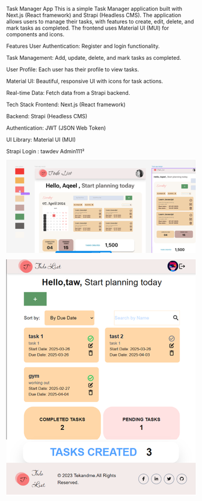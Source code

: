 Task Manager App
This is a simple Task Manager application built with Next.js (React framework) and Strapi (Headless CMS). The application allows users to manage their tasks, with features to create, edit, delete, and mark tasks as completed. The frontend uses Material UI (MUI) for components and icons.

Features
User Authentication: Register and login functionality.

Task Management: Add, update, delete, and mark tasks as completed.

User Profile: Each user has their profile to view tasks.

Material UI: Beautiful, responsive UI with icons for task actions.

Real-time Data: Fetch data from a Strapi backend.

Tech Stack
Frontend: Next.js (React framework)

Backend: Strapi (Headless CMS)

Authentication: JWT (JSON Web Token)

UI Library: Material UI (MUI)

Strapi Login : 
tawdev
Admin111²

![App Screenshot](./frontend/public/desktop.png)

![App Screenshot Mobile](./frontend/public/mobile.png)
